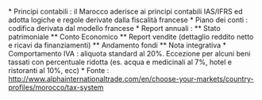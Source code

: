 \* Principi contabili :  il Marocco aderisce ai principi contabili IAS/IFRS ed adotta logiche e regole derivate dalla fiscalità francese
\* Piano dei conti :  codifica derivata dal modello francese
\* Report annuali : 
\*\* Stato patrimoniale
\*\* Conto Economico
\*\* Report vendite (dettaglio reddito netto e ricavi da finanziamenti)
\*\* Andamento fondi
\*\* Nota integrativa
\* Comportamento IVA :  aliquota standard al 20%. Eccezione per alcuni beni tassati con percentuale ridotta (es. acqua e medicinali al 7%, hotel e ristoranti al 10%, ecc)
\* Fonte :  http://www.alphainternationaltrade.com/en/choose-your-markets/country-profiles/morocco/tax-system


